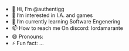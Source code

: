 - 👋 Hi, I’m @authentigg
- 👀 I’m interested in I.A. and games
- 🌱 I’m currently learning Software Engenering
- 📫 How to reach me On discord: lordamarante
- 😄 Pronouns: 
- ⚡ Fun fact: ...

<!---
authentigg/authentigg is a ✨ special ✨ repository because its `README.md` (this file) appears on your GitHub profile.
You can click the Preview link to take a look at your changes.
--->
